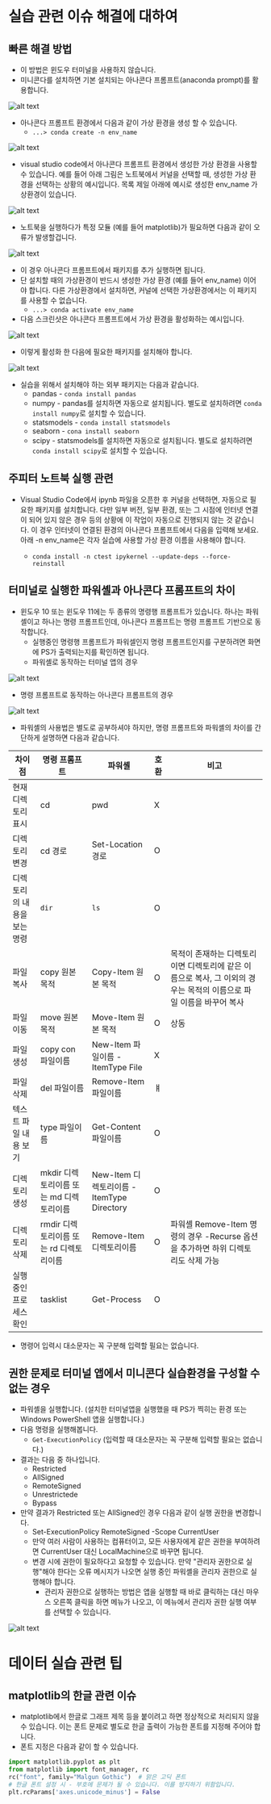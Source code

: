 # 실습 관련 이슈 해결에 대하여

## 빠른 해결 방법

- 이 방법은 윈도우 터미널을 사용하지 않습니다.
- 미니콘다를 설치하면 기본 설치되는 아나콘다 프롬프트(anaconda prompt)를 활용합니다.

![alt text](resources/tip_1.png)

- 아나콘다 프롬프트 환경에서 다음과 같이 가상 환경을 생성 할 수 있습니다.
  - `...> conda create -n env_name`

![alt text](resources/tip_2.png)

- visual studio code에서 아나콘다 프롬프트 환경에서 생성한 가상 환경을 사용할 수 있습니다. 예를 들어 아래 그림은 노트북에서 커널을 선택할 때, 생성한 가상 환경을 선택하는 상황의 예시입니다. 목록 제일 아래에 예시로 생성한 env_name 가상환경이 있습니다.

![alt text](resources/tip_3.png)

- 노트북을 실행하다가 특정 모듈 (예를 들어 matplotlib)가 필요하면 다음과 같이 오류가 발생할겁니다.

![alt text](resources/tip_3_5.png)

- 이 경우 아나콘다 프롬프트에서 패키지를 추가 실행하면 됩니다.
- 단 설치할 때의 가상환경이 반드시 생성한 가상 환경 (예를 들어 env_name) 이어야 합니다. 다른 가상환경에서 설치하면, 커널에 선택한 가상환경에서는 이 패키지를 사용할 수 없습니다.
  - `...> conda activate env_name`
- 다음 스크린샷은 아나콘다 프롬프트에서 가상 환경을 활성화하는 예시입니다.

![alt text](resources/tip_4.png)

- 이렇게 활성화 한 다음에 필요한 패키지를 설치해야 합니다.

![alt text](resources/tip_4_5.png)

- 실습을 위해서 설치해야 하는 외부 패키지는 다음과 같습니다.
  - pandas - `conda install pandas`
  - numpy - pandas를 설치하면 자동으로 설치됩니다. 별도로 설치하려면 `conda install numpy`로 설치할 수 있습니다.
  - statsmodels - `conda install statsmodels`
  - seaborn - `cona install seaborn`
  - scipy - statsmodels를 설치하면 자동으로 설치됩니다. 별도로 설치하려면 `conda install scipy`로 설치할 수 있습니다.

## 주피터 노트북 실행 관련

- Visual Studio Code에서 ipynb 파일을 오픈한 후 커널을 선택하면, 자동으로 필요한 패키지를 설치합니다. 다만 일부 버전, 일부 환경, 또는 그 시점에 인터넷 연결이 되어 있지 않은 경우 등의 상황에 이 작업이 자동으로 진행되지 않는 것 같습니다. 이 경우 인터넷이 연결된 환경의 아나콘다 프롬프트에서 다음을 입력해 보세요. 아래 -n env_name은 각자 실습에 사용할 가상 환경 이름을 사용해야 합니다.

  - `conda install -n ctest ipykernel --update-deps --force-reinstall`

## 터미널로 실행한 파워셸과 아나콘다 프롬프트의 차이

- 윈도우 10 또는 윈도우 11에는 두 종류의 명령행 프롬프트가 있습니다. 하나는 파워셸이고 하나는 명령 프롬프트인데, 아나콘다 프롬프트는 명령 프롬프트 기반으로 동작합니다.
  - 실행중인 명령행 프롬프트가 파워셀인지 명령 프롬프트인지를 구분하려면 화면에 PS가 출력되는지를 확인하면 됩니다.
  - 파워셸로 동작하는 터미널 앱의 경우

![alt text](resources/tip_6.png)

- 명령 프롬프트로 동작하는 아나콘다 프롬프트의 경우

![alt text](resources/tip_1.png)

- 파워셸의 사용법은 별도로 공부하셔야 하지만, 명령 프롬프트와 파워셸의 차이를 간단하게 설명하면 다음과 같습니다.

| 차이점                      | 명령 프롬프트                           | 파워셸                                    | 호환 | 비고                                                                                                                 |
| --------------------------- | --------------------------------------- | ----------------------------------------- | ---- | -------------------------------------------------------------------------------------------------------------------- |
| 현재 디렉토리 표시          | cd                                      | pwd                                       | X    |
| 디렉토리 변경               | cd 경로                                 | Set-Location 경로                         | O    |
| 디렉토리의 내용을 보는 명령 | `dir`                                   | `ls`                                      | O    |
| 파일 복사                   | copy 원본 목적                          | Copy-Item 원본 목적                       | O    | 목적이 존재하는 디렉토리이면 디렉토리에 같은 이름으로 복사, 그 이외의 경우는 목적의 이름으로 파일 이름을 바꾸어 복사 |
| 파일 이동                   | move 원본 목적                          | Move-Item 원본 목적                       | O    | 상동                                                                                                                 |
| 파일 생성                   | copy con 파일이름                       | New-Item 파일이름 -ItemType File          | X    |
| 파일 삭제                   | del 파일이름                            | Remove-Item 파일이름                      | ㅒ   |
| 텍스트 파일 내용 보기       | type 파일이름                           | Get-Content 파일이름                      | O    |
| 디렉토리 생성               | mkdir 디렉토리이름 또는 md 디렉토리이름 | New-Item 디렉토리이름 -ItemType Directory | O    |
| 디렉토리 삭제               | rmdir 디렉토리이름 또는 rd 디렉토리이름 | Remove-Item 디렉토리이름                  | O    | 파워셸 Remove-Item 명령의 경우 -Recurse 옵션을 추가하면 하위 디렉토리도 삭제 가능                                    |
| 실행중인 프로세스 확인      | tasklist                                | Get-Process                               | O    |

- 명령어 입력시 대소문자는 꼭 구분해 입력할 필요는 없습니다.

## 권한 문제로 터미널 앱에서 미니콘다 실습환경을 구성할 수 없는 경우

- 파워셸을 실행합니다. (설치한 터미널앱을 실행했을 때 PS가 찍히는 환경 또는 Windows PowerShell 앱을 실행합니다.)
- 다음 명령을 실행해봅니다.
  - `Get-ExecutionPolicy` (입력할 때 대소문자는 꼭 구분해 입력할 필요는 없습니다.)
- 결과는 다음 중 하나입니다.
  - Restricted
  - AllSigned
  - RemoteSigned
  - Unrestrictede
  - Bypass
- 만약 결과가 Restricted 또는 AllSigned인 경우 다음과 같이 실행 권한을 변경합니다.
  - Set-ExecutionPolicy RemoteSigned -Scope CurrentUser
  - 만약 여러 사람이 사용하는 컴퓨터이고, 모든 사용자에게 같은 권한을 부여하려면 CurrentUser 대신 LocalMachine으로 바꾸면 됩니다.
  - 변경 시에 권한이 필요하다고 요청할 수 있습니다. 만약 "관리자 권한으로 실행"해야 한다는 오류 메시지가 나오면 실행 중인 파워셸을 관리자 권한으로 실행해야 합니다.
    - 관리자 권한으로 실행하는 방법은 앱을 실행할 때 바로 클릭하는 대신 마우스 오른쪽 클릭을 하면 메뉴가 나오고, 이 메뉴에서 관리자 권한 실행 여부를 선택할 수 있습니다.

![alt text](resources/tip_7.png)

# 데이터 실습 관련 팁

## matplotlib의 한글 관련 이슈

- matplotlib에서 한글로 그래프 제목 등을 붙이려고 하면 정상적으로 처리되지 않을 수 있습니다. 이는 폰트 문제로 별도로 한글 출력이 가능한 폰트를 지정해 주어야 합니다.
- 폰트 지정은 다음과 같이 할 수 있습니다.

```python
import matplotlib.pyplot as plt
from matplotlib import font_manager, rc
rc("font", family="Malgun Gothic")  # 맑은 고딕 폰트
# 한글 폰트 설정 시 - 부호에 문제가 될 수 있습니다. 이를 방지하기 위함입니다.
plt.rcParams['axes.unicode_minus'] = False
```
